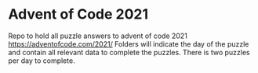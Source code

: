 # Advent of Code 2021
Repo to hold all puzzle answers to advent of code 2021 https://adventofcode.com/2021/ 
Folders will indicate the day of the puzzle and contain all relevant data to complete the puzzles. 
There is two puzzles per day to complete. 
